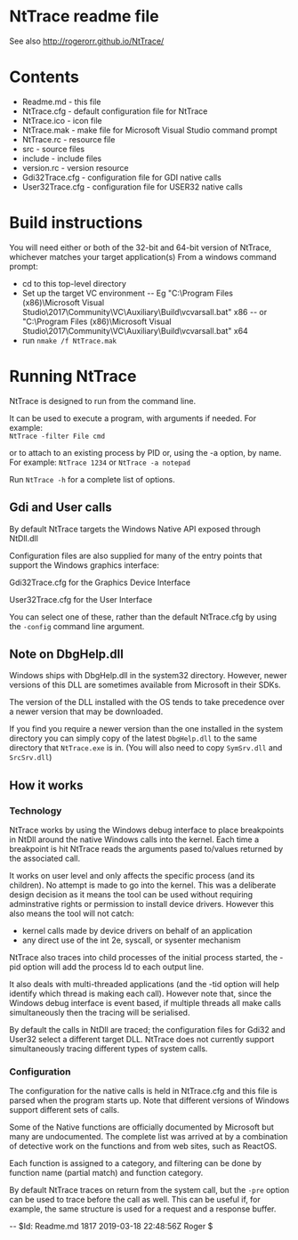 # NtTrace readme file

See also http://rogerorr.github.io/NtTrace/

# Contents

   * Readme.md	- this file
   * NtTrace.cfg	- default configuration file for NtTrace
   * NtTrace.ico	- icon file
   * NtTrace.mak	- make file for Microsoft Visual Studio command prompt
   * NtTrace.rc	- resource file
   * src		- source files
   * include		- include files
   * version.rc	- version resource
   * Gdi32Trace.cfg - configuration file for GDI native calls
   * User32Trace.cfg - configuration file for USER32 native calls

# Build instructions

You will need either or both of the 32-bit and 64-bit version of NtTrace, whichever matches your target application(s)
From a windows command prompt:
- cd to this top-level directory
- Set up the target VC environment
-- Eg "C:\Program Files (x86)\Microsoft Visual Studio\2017\Community\VC\Auxiliary\Build\vcvarsall.bat" x86
-- or "C:\Program Files (x86)\Microsoft Visual Studio\2017\Community\VC\Auxiliary\Build\vcvarsall.bat" x64
- run `nmake /f NtTrace.mak`

# Running NtTrace

NtTrace is designed to run from the command line.

It can be used to execute a program, with arguments if needed.
For example:
<br>
`NtTrace -filter File cmd`

or to attach to an existing process by PID or, using the -a option, by name.
For example:
`NtTrace 1234`
or
`NtTrace -a notepad`

Run `NtTrace -h` for a complete list of options.

## Gdi and User calls

By default NtTrace targets the Windows Native API exposed through NtDll.dll

Configuration files are also supplied for many of the entry points that support the
Windows graphics interface: 

Gdi32Trace.cfg for the Graphics Device Interface

User32Trace.cfg for the User Interface

You can select one of these, rather than the default NtTrace.cfg by using the `-config` command line argument.

## Note on DbgHelp.dll

Windows ships with DbgHelp.dll in the system32 directory.
However, newer versions of this DLL are sometimes available from Microsoft in their SDKs.

The version of the DLL installed with the OS tends to
take precedence over a newer version that may be downloaded.

If you find you require a newer version than the one installed in the system directory you
can simply copy of the latest `DbgHelp.dll` to the same directory that `NtTrace.exe` is in.
(You will also need to copy `SymSrv.dll` and `SrcSrv.dll`)

## How it works

### Technology

NtTrace works by using the Windows debug interface to place breakpoints in NtDll around the native Windows calls into the kernel.
Each time a breakpoint is hit NtTrace reads the arguments pased to/values returned by the associated call.

It works on user level and only affects the specific process (and its children). No attempt is made to go into the kernel.
This was a deliberate design decision as it means the tool can be used without requiring adminstrative rights
or permission to install device drivers.
However this also means the tool will not catch:
 * kernel calls made by device drivers on behalf of an application
 * any direct use of the int 2e, syscall, or sysenter mechanism

NtTrace also traces into child processes of the initial process started, the -pid option will add the process Id to each output line.

It also deals with multi-threaded applications (and the -tid option will help identify which thread is making each call).
However note that, since the Windows debug interface is event based, if multiple threads all make calls simultaneously
then the tracing will be serialised.

By default the calls in NtDll are traced; the configuration files for Gdi32 and User32 select a different target DLL.
NtTrace does not currently support simultaneously tracing different types of system calls.

### Configuration

The configuration for the native calls is held in NtTrace.cfg and this file is parsed when the program starts up.
Note that different versions of Windows support different sets of calls.

Some of the Native functions are officially documented by Microsoft but many are undocumented.
The complete list was arrived at by a combination of detective work on the functions and from web sites, such as ReactOS.

Each function is assigned to a category, and filtering can be done by function name (partial match) and function category.

By default NtTrace traces on return from the system call, but the `-pre` option can be used to trace before the call as well.
This can be useful if, for example, the same structure is used for a request and a response buffer.

--
$Id: Readme.md 1817 2019-03-18 22:48:56Z Roger $
